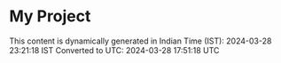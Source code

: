 # My Project

This content is dynamically generated in Indian Time (IST): 2024-03-28 23:21:18 IST
Converted to UTC: 2024-03-28 17:51:18 UTC
